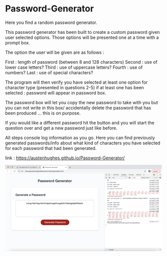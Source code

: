 # Password-Generator

Here you find a random password generator. 

This password generator has been built to create a custom password given user selected options. Those options will be presented one at a time with a prompt box. 

The option the user will be given are as follows : 

First : length of password (between 8 and 128 characters)
Second : use of lower case letters?
Third : use of uppercase letters?
Fourth : use of numbers?
Last : use of special characters? 

The program will then verify you have selected at least one option for character type (presented in questions 2-5) if at least one has been selected : password will appear in password box.

The password box will let you copy the new password to take with you but you can not write in this box/ accidentally delete the password that has been produced … this is on purpose. 

If you would like a different password hit the button and you will start the question over and get a new password just like before.

All steps console log information as you go. Here you can find previously generated passwords/info about what kind of characters you have selected for each password that had been generated. 

link : https://austenhughes.github.io/Password-Generator/

![](assets/password-generator1-17-21.png)
